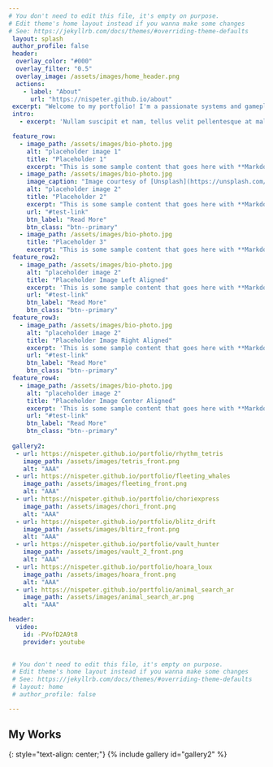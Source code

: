 ```yaml
---
# You don't need to edit this file, it's empty on purpose.
# Edit theme's home layout instead if you wanna make some changes
# See: https://jekyllrb.com/docs/themes/#overriding-theme-defaults
 layout: splash
 author_profile: false
 header:
  overlay_color: "#000"
  overlay_filter: "0.5"
  overlay_image: /assets/images/home_header.png
  actions:
    - label: "About"
      url: "https://nispeter.github.io/about"
 excerpt: "Welcome to my portfolio! I'm a passionate systems and gameplay developer, these are all of the projects I've worked on! "
 intro: 
   - excerpt: 'Nullam suscipit et nam, tellus velit pellentesque at malesuada, enim eaque. Quis nulla, netus tempor in diam gravida tincidunt, *proin faucibus* voluptate felis id sollicitudin. Centered with `type="center"`'

 feature_row:
   - image_path: /assets/images/bio-photo.jpg
     alt: "placeholder image 1"
     title: "Placeholder 1"
     excerpt: "This is some sample content that goes here with **Markdown** formatting."
   - image_path: /assets/images/bio-photo.jpg
     image_caption: "Image courtesy of [Unsplash](https://unsplash.com/)"
     alt: "placeholder image 2"
     title: "Placeholder 2"
     excerpt: "This is some sample content that goes here with **Markdown** formatting."
     url: "#test-link"
     btn_label: "Read More"
     btn_class: "btn--primary"
   - image_path: /assets/images/bio-photo.jpg
     title: "Placeholder 3"
     excerpt: "This is some sample content that goes here with **Markdown** formatting."
 feature_row2:
   - image_path: /assets/images/bio-photo.jpg
     alt: "placeholder image 2"
     title: "Placeholder Image Left Aligned"
     excerpt: 'This is some sample content that goes here with **Markdown** formatting. Left aligned with `type="left"`'
     url: "#test-link"
     btn_label: "Read More"
     btn_class: "btn--primary"
 feature_row3:
   - image_path: /assets/images/bio-photo.jpg
     alt: "placeholder image 2"
     title: "Placeholder Image Right Aligned"
     excerpt: 'This is some sample content that goes here with **Markdown** formatting. Right aligned with `type="right"`'
     url: "#test-link"
     btn_label: "Read More"
     btn_class: "btn--primary"
 feature_row4:
   - image_path: /assets/images/bio-photo.jpg
     alt: "placeholder image 2"
     title: "Placeholder Image Center Aligned"
     excerpt: 'This is some sample content that goes here with **Markdown** formatting. Centered with `type="center"`'
     url: "#test-link"
     btn_label: "Read More"
     btn_class: "btn--primary"
     
 gallery2:
  - url: https://nispeter.github.io/portfolio/rhythm_tetris
    image_path: /assets/images/tetris_front.png
    alt: "AAA"
  - url: https://nispeter.github.io/portfolio/fleeting_whales
    image_path: /assets/images/fleeting_front.png
    alt: "AAA"
  - url: https://nispeter.github.io/portfolio/choriexpress
    image_path: /assets/images/chori_front.png
    alt: "AAA"
  - url: https://nispeter.github.io/portfolio/blitz_drift
    image_path: /assets/images/bltirz_front.png
    alt: "AAA"
  - url: https://nispeter.github.io/portfolio/vault_hunter
    image_path: /assets/images/vault_2_front.png
    alt: "AAA"
  - url: https://nispeter.github.io/portfolio/hoara_loux
    image_path: /assets/images/hoara_front.png
    alt: "AAA"
  - url: https://nispeter.github.io/portfolio/animal_search_ar
    image_path: /assets/images/animal_search_ar.png
    alt: "AAA"

header:
  video:
    id: -PVofD2A9t8
    provider: youtube

     
 # You don't need to edit this file, it's empty on purpose.
 # Edit theme's home layout instead if you wanna make some changes
 # See: https://jekyllrb.com/docs/themes/#overriding-theme-defaults
 # layout: home
 # author_profile: false

---
```


## My Works 
{: style="text-align: center;"}
{% include gallery id="gallery2" %}
